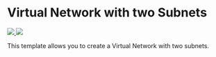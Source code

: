 # Virtual Network with two Subnets

<a href="https://portal.azure.com/#create/Microsoft.Template/uri/https://raw.githubusercontent.com/marcusclayton/moderndatacenterazurebookcode/master/ARMTemplates/101-vnet-two-subnets/azuredeploy.json" target="_blank">
    <img src="http://azuredeploy.net/deploybutton.png"/>
</a>
<a href="http://armviz.io/#/?load=https://raw.githubusercontent.com/marcusclayton/moderndatacenterazurebookcode/master/ARMTemplates/101-vnet-two-subnets/azuredeploy.json" target="_blank">
    <img src="http://armviz.io/visualizebutton.png"/>
</a>

This template allows you to create a Virtual Network with two subnets.

